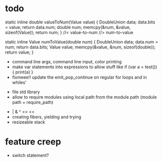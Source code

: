 # todo

static inline double valueToNum(Value value) {
  DoubleUnion data;
  data.bits = value;
  return data.num;
  double num;
  memcpy(&num, &value, sizeof(Value));
  return num;
}
//< value-to-num
//> num-to-value

static inline Value numToValue(double num) {
  DoubleUnion data;
  data.num = num;
  return data.bits;
  Value value;
  memcpy(&value, &num, sizeof(double));
  return value;
}

* command line args, command line input, color printing
* make var statements into expressions to allow stuff like if (var a = test()) { print(a) }
* fixmeee!! update the emit_pop_continue on regular for loops and in whiles'

 + file std library
 + allow to require modules using local path from the module path (module path + require_path)

* | & ^ >> <<
* creating fibers, yielding and trying
* resizeable stack

# feature creep

* switch statement?
